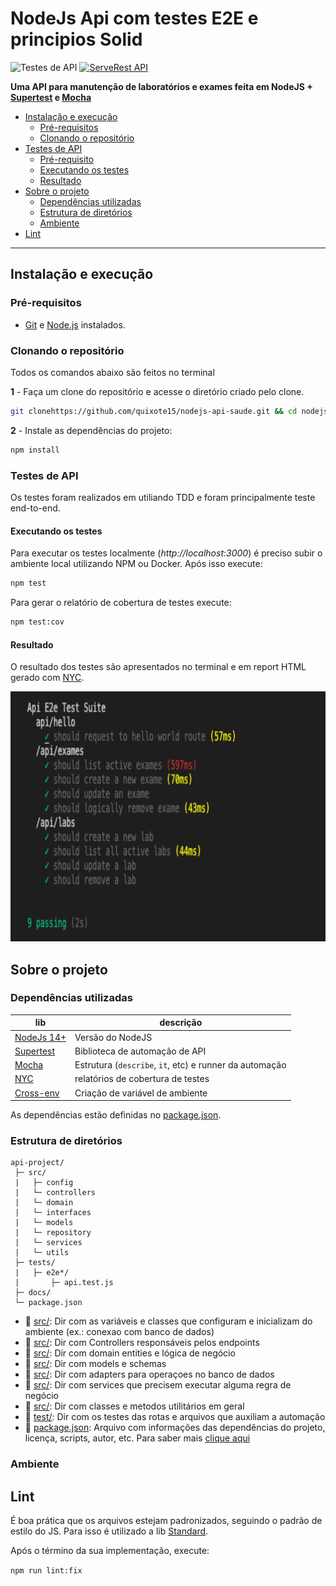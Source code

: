 # NodeJs Api com testes E2E e principios Solid 

![Testes de API](https://github.com/PauloGoncalvesBH/sample-supertest/workflows/Testes%20de%20API/badge.svg)
[![ServeRest API](https://img.shields.io/badge/API-ServeRest-green)](https://github.com/PauloGoncalvesBH/ServeRest/)

**Uma API para manutenção de laboratórios e exames feita em NodeJS + [Supertest](https://www.npmjs.com/package/supertest) e [Mocha](https://www.npmjs.com/package/mocha)**

- [Instalação e execução](#instalação-e-execução)
  - [Pré-requisitos](#pré-requisitos)
  - [Clonando o repositório](#clonando-o-repositório)
- [Testes de API](#testes-de-api)
  - [Pré-requisito](#pré-requisito)
  - [Executando os testes](#executando-os-testes)
  - [Resultado](#resultado)
- [Sobre o projeto](#sobre-o-projeto)
  - [Dependências utilizadas](#dependências-utilizadas)
  - [Estrutura de diretórios](#estrutura-de-diretórios)
  - [Ambiente](#ambiente)
- [Lint](#lint)

---

## Instalação e execução

### Pré-requisitos

- [Git](https://git-scm.com/download/) e [Node.js](https://nodejs.org/en/download/) instalados.

### Clonando o repositório

Todos os comandos abaixo são feitos no terminal

**1** - Faça um clone do repositório e acesse o diretório criado pelo clone.

```sh
git clonehttps://github.com/quixote15/nodejs-api-saude.git && cd nodejs-api-saude
```

**2** - Instale as dependências do projeto:

```sh
npm install
```

### Testes de API

Os testes foram realizados em utiliando TDD e foram principalmente teste end-to-end.

#### Executando os testes

Para executar os testes localmente (_http://localhost:3000_) é preciso subir o ambiente local utilizando NPM ou Docker.
Após isso execute:

```sh
npm test
```

Para gerar o relatório de cobertura de testes execute:

```sh
npm test:cov
```

#### Resultado

O resultado dos testes são apresentados no terminal e em report HTML gerado com [NYC](https://www.npmjs.com/package/nyc).

<img src=https://github.com/quixote15/nodejs-api-saude/blob/main/assets/tests.png height="400">

## Sobre o projeto

### Dependências utilizadas
| lib | descrição
| --- | ---
| [NodeJs 14+](https://nodejs.org/en/) | Versão do NodeJS
| [Supertest](https://www.npmjs.com/package/supertest) | Biblioteca de automação de API
| [Mocha](https://www.npmjs.com/package/mocha) | Estrutura (`describe`, `it`, etc) e runner da automação
| [NYC](https://www.npmjs.com/package/nyc) | relatórios de cobertura de testes
| [Cross-env](https://www.npmjs.com/package/cross-env)| Criação de variável de ambiente

As dependências estão definidas no [package.json](./package.json).

### Estrutura de diretórios

```
api-project/
 ├─ src/
 |   ├─ config
 |   └─ controllers
 |   └─ domain
 |   └─ interfaces
 |   └─ models
 |   └─ repository
 |   └─ services
 |   └─ utils
 ├─ tests/
 |   ├─ e2e*/
 |       ├─ api.test.js
 ├─ docs/
 └─ package.json
```

- :file_folder: [src/](config): Dir com as variáveis  e classes que configuram e inicializam do ambiente (ex.: conexao com banco de dados)
- :file_folder: [src/](controllers): Dir com Controllers responsáveis pelos endpoints
- :file_folder: [src/](domain): Dir com domain entities e lógica de negócio
- :file_folder: [src/](models): Dir com models e schemas
- :file_folder: [src/](repository): Dir com adapters para operaçoes no banco de dados 
- :file_folder: [src/](services): Dir com services que precisem executar alguma regra de negócio
- :file_folder: [src/](utils): Dir com classes e metodos utilitários em geral
- :file_folder: [test/](test): Dir com os testes das rotas e arquivos que auxiliam a automação
- :page_with_curl: [package.json](package.json): Arquivo com informações das dependências do projeto, licença, scripts, autor, etc. Para saber mais [clique aqui](https://docs.npmjs.com/files/package.json)

### Ambiente

## Lint

É boa prática que os arquivos estejam padronizados, seguindo o padrão de estilo do JS.
Para isso é utilizado a lib [Standard](https://www.npmjs.com/package/standard).

Após o término da sua implementação, execute:

`npm run lint:fix`

